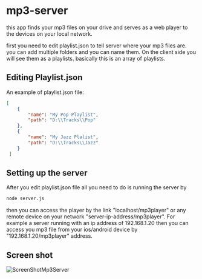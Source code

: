# mp3-server
this app finds your mp3 files on your drive and serves as a web player to the devices on your local network.

first you need to edit playlist.json to tell server where your mp3 files are.
you can add multiple folders and you can name them. On the client side you will see them as a playlists.
basically this is an array of playlists.



## Editing Playlist.json
An example of playlist.json file:
```json
[
    {
        "name": "My Pop Playlist",
        "path": "D:\\Tracks\\Pop"
    },
    {
        "name": "My Jazz Plalist",
        "path": "D:\\Tracks\\Jazz"
    }
 ]
```
## Setting up the server
 
After you edit playlist.json file all you need to do is running the server by 
```bash
node server.js
``` 
then you can access the player by the link "localhost/mp3player"
or any remote device on your network "server-ip-address/mp3player". For example a server running with an ip address of 192.168.1.20 then you can access you mp3 file from your ios/android device by "192.168.1.20/mp3player" address. 

## Screen shot

![ScreenShotMp3Server](https://user-images.githubusercontent.com/78549213/107930042-848e7d00-6f8b-11eb-877f-f2b8c25c8e9a.PNG)
 

